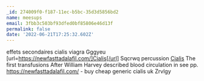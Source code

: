 ```yaml
---
_id: 274009f0-f187-11ec-b5bc-35d3d5856bd2
name: meesups
email: 3fbb3c503bf93dfed0bf85806e46d13f
permalink: false
date: '2022-06-21T17:25:32.602Z'
---
```

effets secondaires cialis viagra Gggyeu [url=https://newfasttadalafil.com/]Cialis[/url] Sqcrwq percussion <a href=https://newfasttadalafil.com/>Cialis</a> The first transfusions  After William Harvey described blood circulation in  see pp. https://newfasttadalafil.com/ - buy cheap generic cialis uk Zrvlgy
